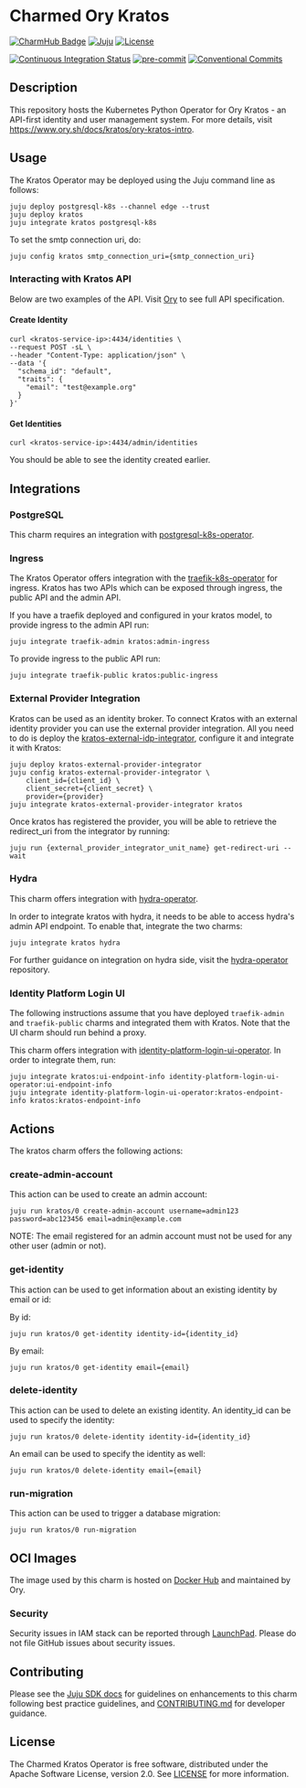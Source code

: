 # Charmed Ory Kratos

[![CharmHub Badge](https://charmhub.io/kratos/badge.svg)](https://charmhub.io/kratos)
[![Juju](https://img.shields.io/badge/Juju%20-3.0+-%23E95420)](https://github.com/juju/juju)
[![License](https://img.shields.io/github/license/canonical/kratos-operator?label=License)](https://github.com/canonical/kratos-operator/blob/main/LICENSE)

[![Continuous Integration Status](https://github.com/canonical/kratos-operator/actions/workflows/on_push.yaml/badge.svg?branch=main)](https://github.com/canonical/kratos-operator/actions?query=branch%3Amain)
[![pre-commit](https://img.shields.io/badge/pre--commit-enabled-brightgreen?logo=pre-commit)](https://github.com/pre-commit/pre-commit)
[![Conventional Commits](https://img.shields.io/badge/Conventional%20Commits-1.0.0-%23FE5196.svg)](https://conventionalcommits.org)

## Description

This repository hosts the Kubernetes Python Operator for Ory Kratos - an
API-first identity and user management system. For more details,
visit <https://www.ory.sh/docs/kratos/ory-kratos-intro>.

## Usage

The Kratos Operator may be deployed using the Juju command line as follows:

```shell
juju deploy postgresql-k8s --channel edge --trust
juju deploy kratos
juju integrate kratos postgresql-k8s
```

To set the smtp connection uri, do:

```shell
juju config kratos smtp_connection_uri={smtp_connection_uri}
```

### Interacting with Kratos API

Below are two examples of the API.
Visit [Ory](https://www.ory.sh/docs/kratos/reference/api) to see full API
specification.

#### Create Identity

```shell
curl <kratos-service-ip>:4434/identities \
--request POST -sL \
--header "Content-Type: application/json" \
--data '{
  "schema_id": "default",
  "traits": {
    "email": "test@example.org"
  }
}'
```

#### Get Identities

```shell
curl <kratos-service-ip>:4434/admin/identities
```

You should be able to see the identity created earlier.

## Integrations

### PostgreSQL

This charm requires an integration
with [postgresql-k8s-operator](https://github.com/canonical/postgresql-k8s-operator).

### Ingress

The Kratos Operator offers integration with
the [traefik-k8s-operator](https://github.com/canonical/traefik-k8s-operator)
for ingress. Kratos has two APIs which can be exposed through ingress, the
public API and the admin API.

If you have a traefik deployed and configured in your kratos model, to provide
ingress to the admin API run:

```shell
juju integrate traefik-admin kratos:admin-ingress
```

To provide ingress to the public API run:

```shell
juju integrate traefik-public kratos:public-ingress
```

### External Provider Integration

Kratos can be used as an identity broker. To connect Kratos with an external
identity provider you can use the external provider integration. All you need
to do is deploy
the [kratos-external-idp-integrator](https://charmhub.io/kratos-external-idp-integrator),
configure it and integrate it with Kratos:

```shell
juju deploy kratos-external-provider-integrator
juju config kratos-external-provider-integrator \
    client_id={client_id} \
    client_secret={client_secret} \
    provider={provider}
juju integrate kratos-external-provider-integrator kratos
```

Once kratos has registered the provider, you will be able to retrieve the
redirect_uri from the integrator by running:

```shell
juju run {external_provider_integrator_unit_name} get-redirect-uri --wait
```

### Hydra

This charm offers integration
with [hydra-operator](https://github.com/canonical/hydra-operator).

In order to integrate kratos with hydra, it needs to be able to access hydra's
admin API endpoint. To enable that, integrate the two charms:

```shell
juju integrate kratos hydra
```

For further guidance on integration on hydra side, visit
the [hydra-operator](https://github.com/canonical/hydra-operator#readme)
repository.

### Identity Platform Login UI

The following instructions assume that you have deployed `traefik-admin`
and `traefik-public` charms and integrated them with Kratos. Note that the UI
charm should run behind a proxy.

This charm offers integration
with [identity-platform-login-ui-operator](https://github.com/canonical/identity-platform-login-ui-operator).
In order to integrate them, run:

```shell
juju integrate kratos:ui-endpoint-info identity-platform-login-ui-operator:ui-endpoint-info
juju integrate identity-platform-login-ui-operator:kratos-endpoint-info kratos:kratos-endpoint-info
```

## Actions

The kratos charm offers the following actions:

### create-admin-account

This action can be used to create an admin account:

```shell
juju run kratos/0 create-admin-account username=admin123 password=abc123456 email=admin@example.com
```

NOTE: The email registered for an admin account must not be used for any other
user (admin or not).

### get-identity

This action can be used to get information about an existing identity by email
or id:

By id:

```shell
juju run kratos/0 get-identity identity-id={identity_id}
```

By email:

```shell
juju run kratos/0 get-identity email={email}
```

### delete-identity

This action can be used to delete an existing identity. An identity_id can be
used to specify the identity:

```shell
juju run kratos/0 delete-identity identity-id={identity_id}
```

An email can be used to specify the identity as well:

```shell
juju run kratos/0 delete-identity email={email}
```

### run-migration

This action can be used to trigger a database migration:

```shell
juju run kratos/0 run-migration
```

## OCI Images

The image used by this charm is hosted
on [Docker Hub](https://hub.docker.com/r/oryd/kratos) and maintained by Ory.

### Security

Security issues in IAM stack can be reported
through [LaunchPad](https://wiki.ubuntu.com/DebuggingSecurity#How%20to%20File).
Please do not file GitHub issues about security issues.

## Contributing

Please see the [Juju SDK docs](https://juju.is/docs/sdk) for guidelines on
enhancements to this charm following best practice guidelines,
and [CONTRIBUTING.md](https://github.com/canonical/kratos-operator/blob/main/CONTRIBUTING.md)
for developer guidance.

## License

The Charmed Kratos Operator is free software, distributed under the Apache
Software License, version 2.0.
See [LICENSE](https://github.com/canonical/kratos-operator/blob/main/LICENSE)
for more information.
